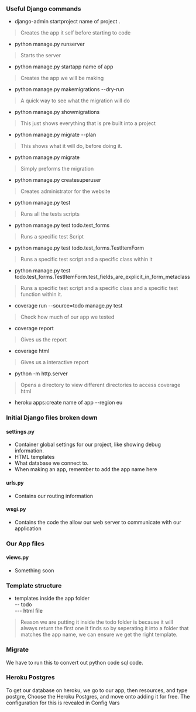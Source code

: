 ### Useful Django commands

- django-admin startproject name of project .  
> Creates the app it self before starting to code
- python manage.py runserver
> Starts the server
- python manage.py startapp name of app
> Creates the app we will be making
- python manage.py makemigrations --dry-run
> A quick way to see what the migration will do
- python manage.py showmigrations
> This just shows everything that is pre built into a project 
- python manage.py migrate --plan
> This shows what it will do, before doing it.
- python manage.py migrate
> Simply preforms the migration
- python manage.py createsuperuser
> Creates administrator for the website
- python manage.py test
> Runs all the tests scripts
- python manage.py test todo.test_forms
> Runs a specific test Script
- python manage.py test todo.test_forms.TestItemForm
> Runs a specific test script and a specific class within it
- python manage.py test todo.test_forms.TestItemForm.test_fields_are_explicit_in_form_metaclass
> Runs a specific test script and a specific class and a specific test function within it.
- coverage run --source=todo manage.py test
> Check how much of our app we tested
- coverage report 
> Gives us the report
- coverage html
> Gives us a interactive report
- python -m http.server
> Opens a directory to view different directories to access coverage html
- heroku apps:create name of app --region eu


### Initial Django files broken down
#### settings.py
- Container global settings for our project, like showing debug information.
- HTML templates
- What database we connect to.
- When making an app, remember to add the app name here


#### urls.py
- Contains our routing information

#### wsgi.py
- Contains the code the allow our web server to communicate with our application


### Our App files
#### views.py
- Something soon

### Template structure
- templates inside the app folder  
-- todo  
--- html file

> Reason we are putting it inside the todo folder is because it will always return the first one it finds
so by seperating it into a folder that matches the app name, we can ensure we get the right template.

### Migrate
We have to run this to convert out python code sql code.


### Heroku Postgres
To get our database on heroku, we go to our app, then resources, and type postgre,
Choose the Heroku Postgres, and move onto adding it for free.
The configuration for this is revealed in Config Vars